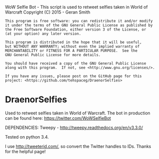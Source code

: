 WoW Selfie Bot - This script is used to retweet selfies taken in World of Warcraft
    Copyright (C) 2015  - Geran Smith

    This program is free software: you can redistribute it and/or modify
    it under the terms of the GNU General Public License as published by
    the Free Software Foundation, either version 3 of the License, or
    (at your option) any later version.

    This program is distributed in the hope that it will be useful,
    but WITHOUT ANY WARRANTY; without even the implied warranty of
    MERCHANTABILITY or FITNESS FOR A PARTICULAR PURPOSE.  See the
    GNU General Public License for more details.

    You should have received a copy of the GNU General Public License
    along with this program.  If not, see <http://www.gnu.org/licenses/>.
    
    If you have any issues, please post on the GitHub page for this project: <https://github.com/tehspaceg/DraenorSelfies>

# DraenorSelfies
Used to retweet selfies taken in World of Warcraft. The bot in production can be found here: https://twitter.com/WoWSelfieBot

DEPENDENCIES:
Tweepy - http://tweepy.readthedocs.org/en/v3.3.0/

Tested on python 3.4.

I use http://tweeterid.com/, so convert the Twitter handles to IDs. Thanks for the helpful page!

